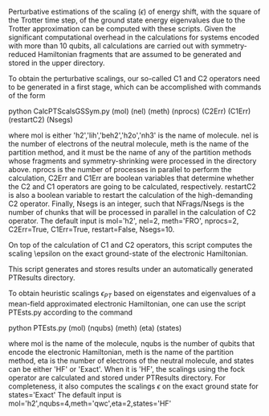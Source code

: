 Perturbative estimations of the scaling ($\epsilon$) of energy shift, with the square of the Trotter time step, of the ground state energy eigenvalues due to the Trotter approximation
can be computed with these scripts. Given the significant computational overhead in the calculations for systems encoded with more than 10 qubits, all calculations are carried out with symmetry-reduced Hamiltonian fragments that are assumed to be generated and stored in the upper directory.

To obtain the perturbative scalings, our so-called C1 and C2 operators need to be generated in a first stage, which can be accomplished with commands of  the form

python CalcPTScalsGSSym.py (mol) (nel) (meth) (nprocs) (C2Err) (C1Err) (restartC2) (Nsegs)

where mol is either 'h2','lih','beh2','h2o','nh3' is the name of molecule. nel is the number of electrons of the neutral molecule, meth is the name of the partition method, and it must be the name of any of the partition methods whose fragments and symmetry-shrinking were processed in the directory above. nprocs is the number of processes in parallel to perform the calculation, C2Err and C1Err are boolean variables that determine whether the C2 and C1 operators are going to be calculated, respectively. restartC2 is also a boolean variable to restart the calculation of the high-demanding C2 operator. Finally, Nsegs is an integer, such that NFrags/Nsegs is the number of chunks that will be processed in parallel in the calculation of C2 operator.
The default input is mol='h2', nel=2, meth='FRO', nprocs=2, C2Err=True, C1Err=True, restart=False, Nsegs=10.

On top of the calculation of C1 and C2 operators, this script computes the scaling \epsilon on the exact ground-state of the electronic Hamiltonian.

This script generates and stores results under an automatically generated PTResults directory.

To obtain heuristic scalings $\epsilon_{PT}$ based on eigenstates and eigenvalues of a mean-field approximated electronic Hamiltonian, one can use the script PTEsts.py according to the command

python PTEsts.py (mol) (nqubs) (meth) (eta) (states)

where mol is the name of the molecule, nqubs is the number of qubits that encode the electronic Hamiltonian, meth is the name of the partition method, eta is the number of electrons of the neutral molecule, and states can be either 'HF' or 'Exact'. When it is 'HF', the scalings using the fock operator are calculated and stored under PTResults directory. For completeness, it also computes the scalings $\epsilon$ on the exact ground state for states='Exact'
The default input is mol='h2',nqubs=4,meth='qwc',eta=2,states='HF'




